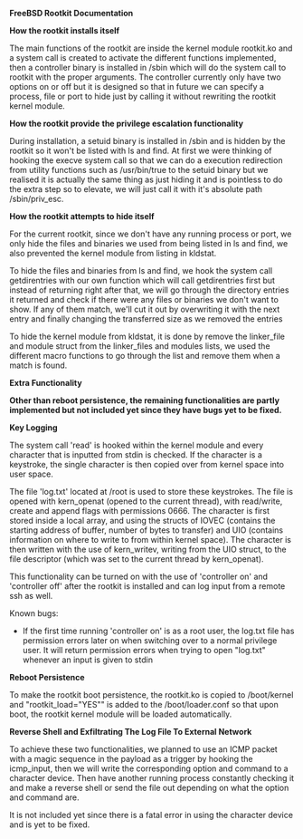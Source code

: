 **FreeBSD Rootkit Documentation**

**How the rootkit installs itself**

The main functions of the rootkit are inside the kernel module rootkit.ko and a system call is created to activate the different functions implemented, then a controller binary is installed in /sbin which will do the system call to rootkit with the proper arguments. The controller currently only have two options on or off but it is designed so that in future we can specify a process, file or port to hide just by calling it without rewriting the rootkit kernel module.

**How the rootkit provide**  **the privilege escalation functionality**

During installation, a setuid binary is installed in /sbin and is hidden by the rootkit so it won&#39;t be listed with ls and find. At first we were thinking of hooking the execve system call so that we can do a execution redirection from utility functions such as /usr/bin/true to the setuid binary but we realised it is actually the same thing as just hiding it and is pointless to do the extra step so to elevate, we will just call it with it&#39;s absolute path /sbin/priv\_esc.

**How the rootkit attempts to hide itself**

For the current rootkit, since we don&#39;t have any running process or port, we only hide the files and binaries we used from being listed in ls and find, we also prevented the kernel module from listing in kldstat.

To hide the files and binaries from ls and find, we hook the system call getdirentries with our own function which will call getdirentries first but instead of returning right after that, we will go through the directory entries it returned and check if there were any files or binaries we don&#39;t want to show. If any of them match, we&#39;ll cut it out by overwriting it with the next entry and finally changing the transferred size as we removed the entries

To hide the kernel module from kldstat, it is done by remove the linker\_file and module struct from the linker\_files and modules lists, we used the different macro functions to go through the list and remove them when a match is found.

**Extra Functionality**

**Other than reboot persistence, the remaining functionalities are partly implemented but not included yet since they have bugs yet to be fixed.**



**Key Logging**

The system call &#39;read&#39; is hooked within the kernel module and every character that is inputted from stdin is checked. If the character is a keystroke, the single character is then copied over from kernel space into user space.

The file &#39;log.txt&#39; located at /root is used to store these keystrokes. The file is opened with kern\_openat (opened to the current thread), with read/write, create and append flags with permissions 0666. The character is first stored inside a local array, and using the structs of IOVEC (contains the starting address of buffer, number of bytes to transfer) and UIO (contains information on where to write to from within kernel space). The character is then written with the use of  kern\_writev, writing from the UIO struct, to the file descriptor (which was set to the current thread by kern\_openat).

This functionality can be turned on with the use of &#39;controller on&#39; and &#39;controller off&#39; after the rootkit is installed and can log input from a remote ssh as well.

Known bugs:

- If the first time running &#39;controller on&#39; is as a root user, the log.txt file has permission errors later on when switching over to a normal privilege user. It will return permission errors when trying to open &quot;log.txt&quot; whenever an input is given to stdin

**Reboot Persistence**

To make the rootkit boot persistence, the rootkit.ko is copied to /boot/kernel and &quot;rootkit\_load=&quot;YES&quot;&quot; is added to the /boot/loader.conf so that upon boot, the rootkit kernel module will be loaded automatically.

**Reverse Shell and Exfiltrating The Log File To External Network**

To achieve these two functionalities, we planned to use an ICMP packet with a magic sequence in the payload as a trigger by hooking the icmp\_input, then we will write the corresponding option and command to a character device. Then have another running process constantly checking it and make a reverse shell or send the file out depending on what the option and command are.

It is not included yet since there is a fatal error in using the character device and is yet to be fixed.